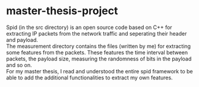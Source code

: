 # master-thesis-project
Spid (in the src directory) is an open source code based on C++ for extracting IP packets from the network traffic and seperating their header and payload.<br/>
The measurement directory contains the files (written by me) for extracting some features from the packets. These features the time interval between packets, the payload size, measuring the randomness of bits in the payload and so on. <br/>
For my master thesis, I read and understood the entire spid framework to be able to add the additional functionalities to extract my own features.
